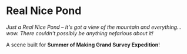 # Real Nice Pond

_Just a Real Nice Pond – It's got a view of the mountain and everything… wow. There couldn't possibly be anything nefarious about it!_

A scene built for **Summer of Making Grand Survey Expedition**!